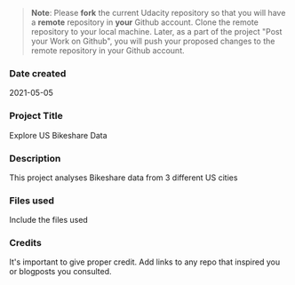 >**Note**: Please **fork** the current Udacity repository so that you will have a **remote** repository in **your** Github account. Clone the remote repository to your local machine. Later, as a part of the project "Post your Work on Github", you will push your proposed changes to the remote repository in your Github account.

### Date created
2021-05-05

### Project Title
Explore US Bikeshare Data

### Description
This project analyses Bikeshare data from 3 different US cities

### Files used
Include the files used

### Credits
It's important to give proper credit. Add links to any repo that inspired you or blogposts you consulted.
